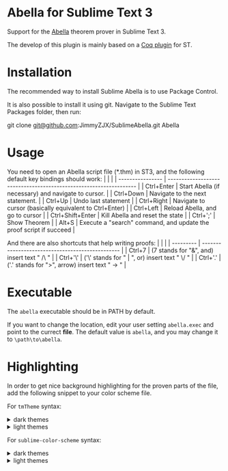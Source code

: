 Abella for Sublime Text 3
====
Support for the [Abella](https://abella-prover.org/) theorem prover in Sublime Text 3.

The develop of this plugin is mainly based on a [Coq plugin](https://github.com/whitequark/Sublime-Coq) for ST.

Installation
===
The recommended way to install Sublime Abella is to use Package Control.

It is also possible to install it using git. Navigate to the Sublime Text Packages folder, then run:

git clone git@github.com:JimmyZJX/SublimeAbella.git Abella

Usage
===
You need to open an Abella script file (*.thm) in ST3, and the following default key bindings should work:
|                  |                                                                    |
| ---------------- | ------------------------------------------------------------------ |
| Ctrl+Enter       | Start Abella (if necessary) and navigate to cursor.                 |
| Ctrl+Down        | Navigate to the next statement.                                    |
| Ctrl+Up          | Undo last statement                                                |
| Ctrl+Right       | Navigate to cursor (basically equivalent to Ctrl+Enter)            |
| Ctrl+Left        | Reload Abella, and go to cursor                                    |
| Ctrl+Shift+Enter | Kill Abella and reset the state                                    |
| Ctrl+';'         | Show Theorem                                                       |
| Alt+S            | Execute a "search" command, and update the proof script if succeed |

And there are also shortcuts that help writing proofs:
|           |                                                  |
| --------- | ------------------------------------------------ |
| Ctrl+7    | (7 stands for "&", and) insert text " /\\ "      |
| Ctrl+'\\' | ('\\' stands for " \| ", or) insert text " \\/ " |
| Ctrl+'.'  | ('.' stands for ">", arrow) insert text " -> "   |

Executable
===
The `abella` executable should be in PATH by default.

If you want to change the location, edit your user setting `abella.exec` and point to the currect **file**. The default value is `abella`, and you may change it to `\path\to\abella`.

Highlighting
====

In order to get nice background highlighting for the proven parts of the file, add the following snippet to your color scheme file.

For `tmTheme` syntax:

<details><summary>dark themes</summary><p>

```xml
<dict>
  <key>name</key>
  <string>Proven with Abella</string>
  <key>scope</key>
  <string>meta.abella.proven</string>
  <key>settings</key>
  <dict>
    <key>background</key>
    <string>#365A28</string>
    <key>foreground</key>
    <string>#51873C</string>
  </dict>
</dict>
```
</p></details>

<details><summary>light themes</summary><p>

```xml
<dict>
  <key>name</key>
  <string>Proven with Abella</string>
  <key>scope</key>
  <string>meta.abella.proven</string>
  <key>settings</key>
  <dict>
    <key>background</key>
    <string>#002800</string>
  </dict>
</dict>
```
</p></details>

For `sublime-color-scheme` syntax:

<details><summary>dark themes</summary><p>

```json
{
    "name": "Proven with Abella",
    "scope": "meta.abella.proven",
    "background": "#365A28",
    "foreground": "#51873C"
},
```
</p></details>

<details><summary>light themes</summary><p>

```json
{
    "name": "Proven with Abella",
    "scope": "meta.abella.proven",
    "background": "#002800",
},
```
</p></details>


